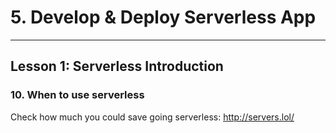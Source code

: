 # 5. Develop & Deploy Serverless App
___

## Lesson 1: Serverless Introduction

### 10. When to use serverless 



Check how much you could save going serverless: http://servers.lol/